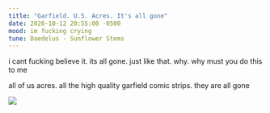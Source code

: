 ```yaml
---
title: "Garfield. U.S. Acres. It's all gone"
date: 2020-10-12 20:55:00 -0500
mood: im fucking crying
tune: Daedelus - Sunflower Stems
---
```

i cant fucking believe it. its all gone. just like that.
why. why must you do this to me

all of us acres. all the high quality garfield comic strips. they are all gone

![](https://media1.tenor.com/images/1e49dfe2c7b88d859f33dc287b25918d/tenor.gif?itemid=7619047)
